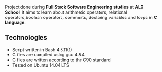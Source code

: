 Project done during **Full Stack Software Engineering studies** at **ALX School**. It aims to learn about arithmetic operators, relational operators,boolean operators, comments, declaring variables and loops in **C language**.

## Technologies
* Script written in Bash 4.3.11(1)
* C files are compiled using gcc 4.8.4
* C files are written according to the C90 standard
* Tested on Ubuntu 14.04 LTS
